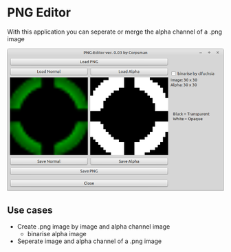 # PNG Editor

With this application you can seperate or merge the alpha channel of a .png image

![](preview.png)

## Use cases
* Create .png image by image and alpha channel image
  - binarise alpha image
* Seperate image and alpha channel of a .png image


